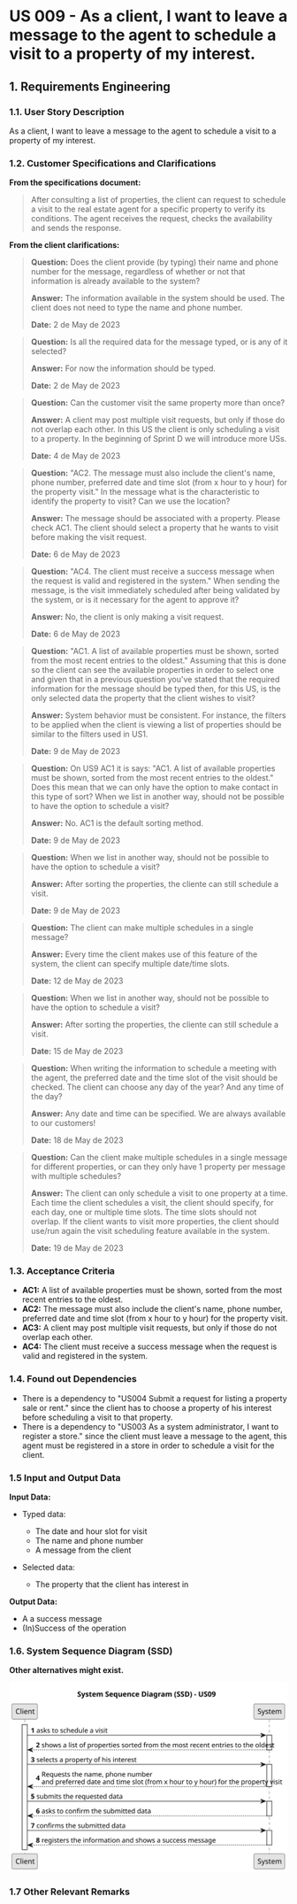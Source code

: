 # US 009 - As a client, I want to leave a message to the agent to schedule a visit to a property of my interest. 

## 1. Requirements Engineering


### 1.1. User Story Description


As a client, I want to leave a message to the agent to schedule a visit to a property of my interest.



### 1.2. Customer Specifications and Clarifications 


**From the specifications document:**

>	After consulting a list of properties, the client can request to schedule a visit to the real estate agent for a specific property to verify its conditions. The agent receives the request, checks the availability and sends the response.


**From the client clarifications:**

> **Question:** Does the client provide (by typing) their name and phone number for the message, regardless of whether or not that information is already available to the system?
>
>  **Answer:** The information available in the system should be used. The client does not need to type the name and phone number.
>
> **Date:** 2 de May de 2023

> **Question:** Is all the required data for the message typed, or is any of it selected?
> 
>  **Answer:** For now the information should be typed.
>
> **Date:** 2 de May de 2023

> **Question:** Can the customer visit the same property more than once?
>
>  **Answer:** A client may post multiple visit requests, but only if those do not overlap each other. In this US the client is only scheduling a visit to a property. In the beginning of Sprint D we will introduce more USs.
>
> **Date:** 4 de May de 2023

> **Question:** "AC2. The message must also include the client's name, phone number, preferred date and time slot (from x hour to y hour) for the property visit." In the message what is the characteristic to identify the property to visit? Can we use the location? 
>
>  **Answer:** The message should be associated with a property. Please check AC1. The client should select a property that he wants to visit before making the visit request.
>
> **Date:**  6 de May de 2023

> **Question:** "AC4. The client must receive a success message when the request is valid and registered in the system." When sending the message, is the visit immediately scheduled after being validated by the system, or is it necessary for the agent to approve it?
>
>  **Answer:** No, the client is only making a visit request.
>
> **Date:**  6 de May de 2023

> **Question:** "AC1. A list of available properties must be shown, sorted from the most recent entries to the oldest." Assuming that this is done so the client can see the available properties in order to select one and given that in a previous question you've stated that the required information for the message should be typed then, for this US, is the only selected data the property that the client wishes to visit?
>
>  **Answer:** System behavior must be consistent. For instance, the filters to be applied when the client is viewing a list of properties should be similar to the filters used in US1.
>
> **Date:** 9 de May de 2023

> **Question:** On US9 AC1 it is says: "AC1. A list of available properties must be shown, sorted from the most recent entries to the oldest." Does this mean that we can only have the option to make contact in this type of sort? When we list in another way, should not be possible to have the option to schedule a visit?
>
>  **Answer:** No. AC1 is the default sorting method.
>
> **Date:** 9 de May de 2023

> **Question:** When we list in another way, should not be possible to have the option to schedule a visit?
>
>  **Answer:** After sorting the properties, the cliente can still schedule a visit.
>
> **Date:** 9 de May de 2023

> **Question:** The client can make multiple schedules in a single message?
>
>  **Answer:** Every time the client makes use of this feature of the system, the client can specify multiple date/time slots.
>
> **Date:** 12 de May de 2023

> **Question:** When we list in another way, should not be possible to have the option to schedule a visit?
>
>  **Answer:** After sorting the properties, the cliente can still schedule a visit.
>
> **Date:** 15 de May de 2023

> **Question:** When writing the information to schedule a meeting with the agent, the preferred date and the time slot of the visit should be checked. The client can choose any day of the year? And any time of the day?
>
>  **Answer:** Any date and time can be specified. We are always available to our customers!
>
> **Date:**  18 de May de 2023

> **Question:**  Can the client make multiple schedules in a single message for different properties, or can they only have 1 property per message with multiple schedules?
>
>  **Answer:** The client can only schedule a visit to one property at a time. Each time the client schedules a visit, the client should specify, for each day, one or multiple time slots. The time slots should not overlap. If the client wants to visit more properties, the client should use/run again the visit scheduling feature available in the system.
>
> **Date:** 19 de May de 2023


### 1.3. Acceptance Criteria


* **AC1:** A list of available properties must be shown, sorted from the most recent entries to the oldest.
* **AC2:** The message must also include the client's name, phone number, preferred date and time slot (from x hour to y hour) for the property visit.
* **AC3:** A client may post multiple visit requests, but only if those do not overlap each other.
* **AC4:** The client must receive a success message when the request is valid and registered in the system.


### 1.4. Found out Dependencies


* There is a dependency to "US004 Submit a request for listing a property sale or rent." since the client has to choose a property of his interest before scheduling a visit to that property.
* There is a dependency to "US003 As a system administrator, I want to register a store." since the client must leave a message to the agent, this agent must be registered in a store in order to schedule a visit for the client.


### 1.5 Input and Output Data


**Input Data:**

* Typed data:
	* The date and hour slot for visit
    * The name and phone number
    * A message from the client
	
* Selected data:
	* The property that the client has interest in


**Output Data:**

* A a success message
* (In)Success of the operation

### 1.6. System Sequence Diagram (SSD)

**Other alternatives might exist.**

![System Sequence Diagram - Alternative One](svg/us09-system-sequence-diagram.svg)

### 1.7 Other Relevant Remarks

